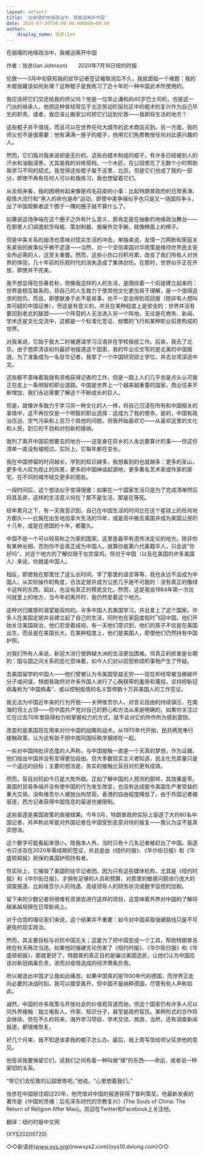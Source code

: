 ```yaml
---
layout: default
title: '在崩塌的地缘政治中，我被迫离开中国'
date: 2020-07-20T00:00:00.000000+08:00
author:
    display_name: 张彦(Ian
---
```


在崩塌的地缘政治中，我被迫离开中国

作者：张彦(Ian Johnson)　　2020年7月16日纽约时报

伦敦——3月中旬获知我的驻华记者签证被取消后不久，我就面临一个难题：我的木棍收藏该如何处理？这种棍子是我练习了近十年的一种中国武术所使用的。

我应该把它们交还给我的师父吗？他是一位举止谦和的40岁巴士司机，也是这一门派的继承人，他把这种曾经常见于北京劳动阶层社区中的棍术的复兴作为自己毕生的职责。或者，我应该让搬家公司把它们运到伦敦——我即将生活的地方？

这些棍子并不值钱，而且可以在世界任何大城市的武术商店买到。另一方面，我的师父也不是很需要：他有满满一屋子的棍子，他用它们免费教授任何对此感兴趣的人。

然而，它们我对我来说却是无价的。这些白蜡木制成的棍子，有许多已经被别人的汗水和油脂浸黑，尤其是我的对练搭档，一个木匠，在公园里花了无数个小时帮助我学习不同的招式。我觉得这些棍子属于这里，北京。但是它们也成了我的一部分，即使不再有任何人可以和我练习，我也想留着它们。

从全局来看，我的困境听起来像是鸡毛蒜皮的小事：比起特朗普政府的日常表演、疫情大流行和“黑人的命也是命”运动，即使中美争端似乎也只是又一场国际争斗，出了中国观察者这个囿于一隅的圈子就不算什么了。

如果说这场争端在这个圈子之外有什么意义，那肯定是在抽象的地缘政治舞台——在那里人们调遣航空母舰、策划制裁、施展外交手腕，就像棋盘上的棋子。

但是中美关系的崩溃也意味对现实生活的冲击。单独来说，友情一刀两断和家庭关系紧张的故事似乎微不足道——当然，对一个坚信美国对华政策是维持世界民主安全所必需的人，这至关重要。然而，这些小伤口日积月累，改变了我们所有人对世界的体验，几十年前的乐观时代的消失造成了集体创伤，在那时，世界似乎正在开放，即使并不完美。

我不想显得在伤春悲秋，但像我这样的人的生活，是围绕着一个前提建立起来的：世界是相互联系的，将自己的人生致力于使其他文化更加易于理解，是一个值得追求的抱负。而且，即使献身于此不是易事，也不一定会得到高回报（除非有人想叫卖可疑的中国证券），但这是有意义的，并且在某种程度上是安全的：世界并没有要回到老式的联盟——一个阵营的人无法进入另一个阵地。无论是在商务、新闻、学术还是文化交流中，这都是一个标准化签证、频繁的飞行和某种职业前景构成的世界。

对我来说，它始于我大二时被邀请学习汉语并在学校报纸工作。后来，我去了北京。由于想弄清该如何最好地报道这个国家，我的毕业论文写的是北美的中国报道。为了准备成为一名驻华记者，我拿了一个中国研究硕士学位，并去台湾深造中文。

这些都不意味着我就有资格获得记者的工作，但是一路上人们几乎总是点头认可我正在走上一条明智的职业道路。中国是世界上一个越来越重要的国家，商业往来不断增加，我们永远需要了解这个不断成长的巨人。

但是，就像许多致力于学习另一种文化的人一样，将自己沉浸在所有和中国相关的事情中，这不再仅仅是一个明智的职业选择：这成为了我的使命。是的，中国有政治压迫、空气污染和上百万个其他的问题，但我开始喜欢它——从喜欢这里的文化和人民，到它的干劲和对创新的接纳。

我列了离开中国前想要去的地方——这是身在异乡的人永远要算计的事——但这份清单一直没有缩短过。实际上，它每年都在变长。

我在中国停留的时间越长，学到的知识越多，我想看到的也就越多：更多的圣山，更多令人叹为观止的风景，更多的中国神话起源地，更多著名艺术家或作家的家宅，在不同的城市结交更多的朋友。

一段时间后，这个想法似乎变得很傻：如果在一个国家生活只是为了完成清单然后将其丢弃，这样的生活意义何在？那不是生活，那是在等死。

经年累月之下，有一天我意识到，自己在中国生活的时间比在这个星球上的任何地方都久——比我在出生地加拿大生活的15年，或是高中搬去美国并成为美国公民的十几年，或是在德国的十年，都要久。

中国不是一个可以轻易称之为家的国家。这里是最早有遗传决定论的地方。除非你有某种长相，否则你不会真正成为中国人。就算你是第六代美籍华人，只会说“你好吗”，对这个地方的了解仅限于左宗棠鸡，但对于中国（以及在美国的许多美国人）来说，你就是中国人。

相反，即使我在那里住了这么长时间，学了那里的语言等等，我也永远不会成为中国人。从实际操作的角度，合法定居并成为公民几乎是不可能的：没有真正的像绿卡这样的东西，因此，也没有真正的移民文化。然而，这是我自1984年第一次访问就爱上的地方，当今年初离开时，我仍然爱着这个地方。

这种对归属感的渴望是双向的。许多中国人去美国学习，并且爱上了这个国家。许多人在美国定居并且建立起了自己的生活，同时也在家庭度假时飞回中国。他们开始关注美国政治，他们忍受着歧视，有一天他们意识到，他们的孩子不仅是在美国出生，而且是在美国长大。在某种程度上，他们是美国人，即使他们仍然持有中国护照。

对我们所有人来说，新冠大流行使跨越大洲的生活更加困难。但真正的损害是长期的：国与国之间关系的恶化意味着，如今人们对以前受称颂的事物产生了怀疑。

去美国留学的中国人——他们曾被认为令美国受益无穷——现在却经常被当做破坏分子或间谍。特朗普政府对许多外国人进行了心胸狭窄的羞辱和蔑视，坚持把新冠病毒称为“中国病毒”，或以控制疫情的名义暂停数十万非美国人的工作签证。

我无法为中国近年来的行为开脱——关押维吾尔人、对言论自由的持续镇压、在南海的领土占领——但中国共产党对自己的野心和方法从来是明确的。如果你关注过它在过去70年里获得权力和掌握权力的方式，就不会对它的所作所为感到震惊。

改变的是美国现在用来对付中国的战略和战术。从1970年代开始，民共两党奉行接触政策，认为这有助于把中国同国际秩序捆绑在一起。

一些对中国持批评态度的人声称，与中国接触一直是一个天真的梦想，作为证据，他们指出中国并没有变得更加自由。但大多数现实主义者知道，民主化充其量只是一个遥远的目标；主要的想法是，务实的接触比盲目对抗更有成效。

然而，盲目对抗如今已是大势所趋。正如了解中国的人预测的那样，其效果是零。美国的贸易争端并没有使中国的行为发生改变，也没有达成能令美国生产者受益的重大交易。没有维吾尔人被放出拘禁营。香港的自由程度降低了。由于外国记者被驱逐，西方记者获得中国信息的渠道也被限制。

这些驱逐是美国政策的直接结果。今年3月，特朗普政府实际上驱逐了大约60名中国记者，并声称此举是对外国记者在中国受到恶意对待的报复——我认为这不是真实想法。

这个数字可能看起来很小。除我本人外，当时只有十几名记者被赶出了中国。驱逐令只涉及在2020年需续期的签证，并且是由《纽约时报》、《华尔街日报》和《华盛顿邮报》担保的美国护照持有者。

但实际上，它摧毁了美国的驻华记者团。因为只有这些媒体机构，尤其是《纽约时报》和《华尔街日报》，才拥有足够的人员和预算，对那里的敏感问题进行庞大的调查报道，比如维吾尔人的待遇、高级领导人的财务状况或数字监控的加剧。

留下来的少数记者将很难有资源去进行这样的项目，这意味着外界对中国的了解将越来越局限在日常新闻上。

对于白宫的理论家们来说，这个结果并不重要：如今对中国采取强硬路线只是不可避免的现实政治。

然而，其主要目标与对抗中国无关；这是为了把中国变成一个工具，帮助特朗普总统在秋天再次当选。如果他的强硬言论伤害了《纽约时报》、《华尔街日报》和《华盛顿邮报》，那就更好了。特朗普的真正目的是骗过美国选民，让他们认为中国应该对新冠病毒负责，进而对疫情造成的经济萧条负责。

所以被逐出中国才让我如此痛苦。如果中国真的是1930年代的德国，而世界正走向必要的决战时刻，我可以接受离开。但中国不是纳粹德国，尽管有些人声称如此。

诚然，中国的许多政策与开放社会的价值观背道而驰，但这个国家仍有许多人可以同外界接触：独立电影人、作家、知识分子，甚至是政府官员。某种形式的合作将会继续，但在不久的将来，海外学习项目、学术交流、旅游，当然，还有调查新闻报道，都很难恢复。

好几个月来，我不知道该拿我的棍子怎么办。最后，我上周写信给师父征求他的意见。

他告诉我要保留它们，说我们之间有着一种叫做“缘”的东西——命运，或者说一种密切的关系。

“带它们去伦敦的公园里练吧，”他说。“心里想着我们。”

张彦在中国居住超过20年，他凭借对中国的报道获得了普利策奖。他最新发表的著作是《中国的灵魂：后毛泽东时代的宗教复兴》(The Souls of China: The Return of Religion After Mao)。欢迎在Twitter和Facebook上关注他。

翻译：纽约时报中文网

(XYS20200720)

◇◇新语丝(www.xys.org)(newxys2.com)(xys10.dxiong.com)◇◇

